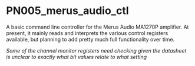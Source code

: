 # PN005_merus_audio_ctl

A basic command line controller for the Merus Audio MA1270P amplifier. At present, it mainly reads and interprets the various control registers available, but planning to add pretty much full functionality over time.

_Some of the channel monitor registers need checking given the datasheet is unclear to exactly what bit values relate to what setting_
